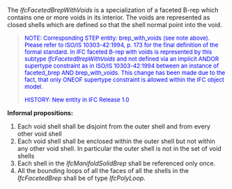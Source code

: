 ﻿The _IfcFacetedBrepWithVoids_ is a specialization of a faceted B-rep which contains one or more voids in its interior. The voids are represented as closed shells which are defined so that the shell normal point into the void.

> <font color="#0000FF" size="-1">NOTE: Corresponding STEP entity:
		  brep_with_voids (see note above). Please refer to ISO/IS 10303-42:1994, p. 173
		  for the final definition of the formal standard. In IFC faceted B-rep with
		  voids is represented by this subtype <i>IfcFacetedBrepWithVoids</i> and not
		  defined via an implicit ANDOR supertype constraint as in ISO/IS 10303-42:1994
		  between an instance of faceted_brep AND brep_with_voids. This change has been
		  made due to the fact, that only ONEOF supertype constraint is allowed within
		  the IFC object model. </font>
> 
> <font color="#0000FF" size="-1">HISTORY: New entity in IFC Release 1.0
		  </font>
>

**Informal propositions:**

1. Each void shell shall be disjoint from the outer shell and from every other void shell 
2. Each void shell shall be enclosed within the outer shell but not within any other void shell. In particular the outer shell is not in the set of void shells 
3. Each shell in the _IfcManifoldSolidBrep_ shall be referenced only once. 
4. All the bounding loops of all the faces of all the shells in the _IfcFacetedBrep_ shall be of type _IfcPolyLoop_.